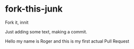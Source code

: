 # fork-this-junk
Fork it, innit

Just adding some text, making a commit.

Hello my name is Roger and this is my first actual Pull Request
